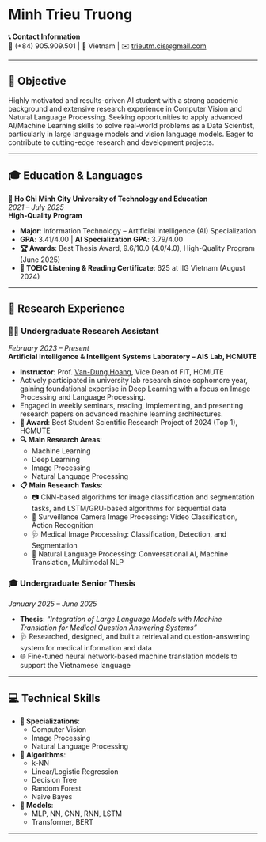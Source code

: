 # Minh Trieu Truong

**📞 Contact Information**  
📱 (+84) 905.909.501 | 📍 Vietnam | ✉️ [trieutm.cis@gmail.com](mailto:trieutm.cis@gmail.com)

---

## 🎯 Objective
Highly motivated and results-driven AI student with a strong academic background and extensive research experience in Computer Vision and Natural Language Processing. Seeking opportunities to apply advanced AI/Machine Learning skills to solve real-world problems as a Data Scientist, particularly in large language models and vision language models. Eager to contribute to cutting-edge research and development projects.

---

## 🎓 Education & Languages
**🏫 Ho Chi Minh City University of Technology and Education**  
*2021 – July 2025*  
**High-Quality Program**

- **Major**: Information Technology – Artificial Intelligence (AI) Specialization  
- **GPA**: 3.41/4.00 | **AI Specialization GPA**: 3.79/4.00  
- **🏆 Awards**: Best Thesis Award, 9.6/10.0 (4.0/4.0), High-Quality Program (June 2025)  
- **📜 TOEIC Listening & Reading Certificate**: 625 at IIG Vietnam (August 2024)  

---

## 🔬 Research Experience
### 🧑‍💼 Undergraduate Research Assistant  
*February 2023 – Present*  
**Artificial Intelligence & Intelligent Systems Laboratory – AIS Lab, HCMUTE**

- **Instructor**: Prof. [Van-Dung Hoang](https://scholar.google.com/citations?user=MeZq_d4AAAAJ&hl=vi&oi=ao), Vice Dean of FIT, HCMUTE  
- Actively participated in university lab research since sophomore year, gaining foundational expertise in Deep Learning with a focus on Image Processing and Language Processing.  
- Engaged in weekly seminars, reading, implementing, and presenting research papers on advanced machine learning architectures.  
- **🏅 Award**: Best Student Scientific Research Project of 2024 (Top 1), HCMUTE  
- **🔍 Main Research Areas**:  
  - Machine Learning  
  - Deep Learning  
  - Image Processing  
  - Natural Language Processing  
- **📋 Main Research Tasks**:  
  - 📷 CNN-based algorithms for image classification and segmentation tasks, and LSTM/GRU-based algorithms for sequential data  
  - 🎥 Surveillance Camera Image Processing: Video Classification, Action Recognition  
  - 🩺 Medical Image Processing: Classification, Detection, and Segmentation  
  - 💬 Natural Language Processing: Conversational AI, Machine Translation, Multimodal NLP  

### 🎓 Undergraduate Senior Thesis  
*January 2025 – June 2025*

- **Thesis**: *“Integration of Large Language Models with Machine Translation for Medical Question Answering Systems”*  
- 🩺 Researched, designed, and built a retrieval and question-answering system for medical information and data  
- 🌐 Fine-tuned neural network-based machine translation models to support the Vietnamese language  

---

## 💻 Technical Skills
- **🔬 Specializations**:  
  - Computer Vision  
  - Image Processing  
  - Natural Language Processing  
- **🧠 Algorithms**:  
  - k-NN  
  - Linear/Logistic Regression  
  - Decision Tree  
  - Random Forest  
  - Naive Bayes  
- **🤖 Models**:  
  - MLP, NN, CNN, RNN, LSTM  
  - Transformer, BERT  
---
